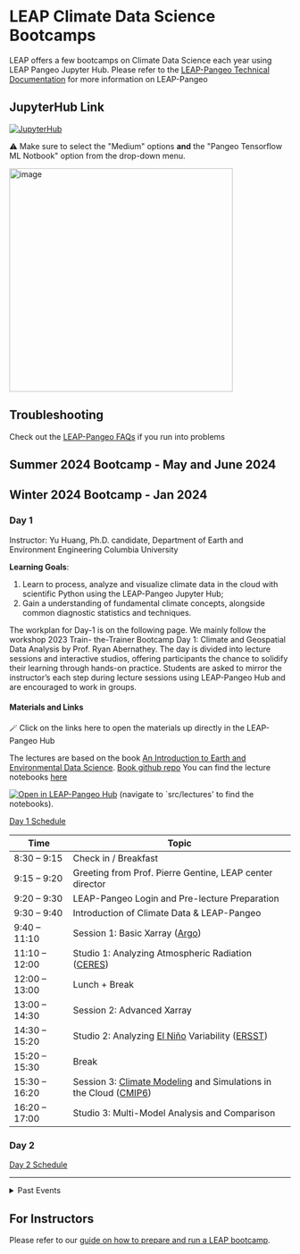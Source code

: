 # LEAP Climate Data Science Bootcamps 

LEAP offers a few bootcamps on Climate Data Science each year using LEAP Pangeo Jupyter Hub.
Please refer to the [LEAP-Pangeo Technical Documentation](https://leap-stc.github.io/intro.html) for more information on LEAP-Pangeo

## JupyterHub Link
[![JupyterHub](https://img.shields.io/badge/jupyterhub-leap.2i2c.cloud-orange?style=for-the-badge&logo=jupyter)](https://leap.2i2c.cloud/)

⚠️ Make sure to select the "Medium" options **and** the "Pangeo Tensorflow ML Notbook" option from the drop-down menu.

<img width="400" alt="image" src="https://user-images.githubusercontent.com/14314623/210663933-5ff9e199-58bb-40c3-8a3b-bc2b535ce35e.png">

## Troubleshooting
Check out the [LEAP-Pangeo FAQs](https://leap-stc.github.io/_preview/126/guides/faq.html#i-cannot-log-into-the-hub) if you run into problems

## Summer 2024 Bootcamp - May and June 2024

## Winter 2024 Bootcamp - Jan 2024

### Day 1
Instructor: Yu Huang, Ph.D. candidate, Department of Earth and Environment Engineering Columbia University

**Learning Goals**:
1. Learn to process, analyze and visualize climate data in the cloud with scientific Python using the LEAP-Pangeo Jupyter Hub;
2. Gain a understanding of fundamental climate concepts, alongside common diagnostic statistics and techniques.

The workplan for Day-1 is on the following page. We mainly follow the workshop 2023 Train- the-Trainer Bootcamp Day 1: Climate and Geospatial Data Analysis by Prof. Ryan Abernathey. 
The day is divided into lecture sessions and interactive studios, offering participants the chance to solidify their learning through hands-on practice. Students are asked to mirror the instructor’s each step during lecture sessions using LEAP-Pangeo Hub and are encouraged to work in groups.

#### Materials and Links

🪄 Click on the links here to open the materials up directly in the LEAP-Pangeo Hub

The lectures are based on the book [An Introduction to Earth and Environmental Data Science](https://earth-env-data-science.github.io/intro.html). [Book github repo](https://github.com/earth-env-data-science/earth-env-data-science-book)
You can find the lecture notebooks [here](https://github.com/earth-env-data-science/earth-env-data-science-book/tree/master/src/lectures)

[![Open in LEAP-Pangeo Hub](https://custom-icon-badges.demolab.com/badge/Jupyter%20Hub-Launch%20%F0%9F%9A%80-blue?style=for-the-badge&logo=leap-globe)](https://leap.2i2c.cloud/hub/user-redirect/git-pull?repo=https%3A%2F%2Fgithub.com%2Fearth-env-data-science%2Fearth-env-data-science-book&urlpath=lab%2Ftree%2Fearth-env-data-science-book%2F&branch=master) (navigate to `src/lectures' to find the notebooks).

[Day 1 Schedule](https://github.com/leap-stc/LEAP-bootcamps/tree/main/Schedules/Bootcamp24Jan_Day1_Schedule.pdf)

Time	       | Topic
------------ | ------------
8:30 – 9:15	 | Check in / Breakfast
9:15 – 9:20	 | Greeting from Prof. Pierre Gentine, LEAP center director
9:20 – 9:30	 | LEAP-Pangeo Login and Pre-lecture Preparation
9:30 – 9:40	 | Introduction of Climate Data & LEAP-Pangeo
9:40 – 11:10 | Session 1: Basic Xarray ([Argo](https://www.aoml.noaa.gov/argo/))
11:10 – 12:00| Studio 1: Analyzing Atmospheric Radiation ([CERES](https://ceres.larc.nasa.gov/resources/faqs/))
12:00 – 13:00| Lunch + Break
13:00 – 14:30| Session 2: Advanced Xarray 
14:30 – 15:20| Studio 2: Analyzing [El Niño](https://www.ncei.noaa.gov/access/monitoring/enso/sst) Variability ([ERSST](https://www.ncei.noaa.gov/access/metadata/landing-page/bin/iso?id=gov.noaa.ncdc:C00927))
15:20 – 15:30| Break
15:30 – 16:20| Session 3: [Climate Modeling](https://www.youtube.com/watch?v=XGi2a0tNjOo) and Simulations in the Cloud ([CMIP6](https://gmd.copernicus.org/articles/9/1937/2016/))
16:20 – 17:00| Studio 3: Multi-Model Analysis and Comparison

### Day 2
[Day 2 Schedule](https://github.com/A-Candace/Columbia_Winter2024_Bootcamp/blob/main/Finalized_Day2_Schedule.pdf)
___

<details>

<summary>Past Events</summary>

## Summer 2023 REU Bootcamp - June 2023

Syllabi and links: 
[Week 1 Schedule](https://github.com/YuHuang3019/LEAP-bootcamps/blob/main/Schedules/REU23_Week1_Schedule.pdf)

[Week 2 Schedule](https://github.com/A-Candace/Week2_Bootcamp/blob/main/Workshop_Syllabus_Week2.doc)

[Week 2 Additional Materials, Lectures, Codes](https://github.com/A-Candace/Week2_Bootcamp/tree/main)

[Preprocessing, visualization and climate analysis of REU dataset](https://github.com/sungdukyu/LEAP_REU_Dataset_Notebook)

[Machine learning example using toy REU dataset](https://github.com/sungdukyu/LEAP_REU_Dataset_Notebook/tree/main/ML_notebook)
___
## Winter 2023 Bootcamp - Jan 2023

[Bootcamp Recordings on YouTube](https://www.youtube.com/playlist?list=PLXDGkYY03IBtP2vE5DTcBwXf07djfNR7l)

### Course Materials
#### Day 1
We will cover the [Xarray Lectures](https://earth-env-data-science.github.io/lectures/xarray/xarray_intro.html) from Ryan's class.
Use [this link](https://leap.2i2c.cloud/hub/user-redirect/git-pull?repo=https%3A%2F%2Fgithub.com%2Fearth-env-data-science%2Fearth-env-data-science-book&branch=master&urlpath=lab%2Ftree%2Fearth-env-data-science-book%2Fsrc%2Fassignments) to open the assignments for the studios.

#### Day 2
Use [this link](https://leap.2i2c.cloud/hub/user-redirect/git-pull?repo=https%3A%2F%2Fgithub.com%2Fleap-stc%2Fbootcamp-2023&urlpath=lab%2Ftree%2Fbootcamp-2023%2FCodes%2FDay2%2F&branch=main) to launch the material for Day 2.
___
</details>

## For Instructors
Please refer to our [guide on how to prepare and run a LEAP bootcamp](https://leap-stc.github.io/guides/bootcamp.html#running-leap-bootcamps).
